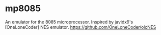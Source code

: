 # mp8085
 An emulator for the 8085 microprocessor. Inspired by javidx9's [OneLoneCoder] NES emulator. https://github.com/OneLoneCoder/olcNES
